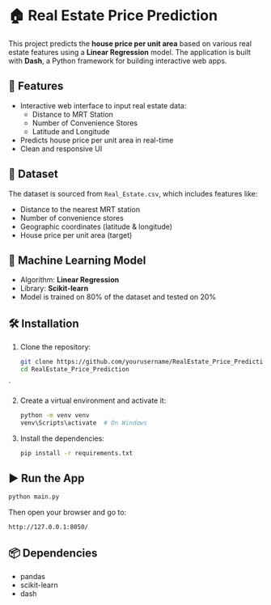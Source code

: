 
# 🏠 Real Estate Price Prediction

This project predicts the **house price per unit area** based on various real estate features using a **Linear Regression** model. The application is built with **Dash**, a Python framework for building interactive web apps.

## 🚀 Features

- Interactive web interface to input real estate data:
  - Distance to MRT Station
  - Number of Convenience Stores
  - Latitude and Longitude
- Predicts house price per unit area in real-time
- Clean and responsive UI

## 📂 Dataset

The dataset is sourced from `Real_Estate.csv`, which includes features like:
- Distance to the nearest MRT station
- Number of convenience stores
- Geographic coordinates (latitude & longitude)
- House price per unit area (target)

## 🧠 Machine Learning Model

- Algorithm: **Linear Regression**
- Library: **Scikit-learn**
- Model is trained on 80% of the dataset and tested on 20%

## 🛠️ Installation

1. Clone the repository:
   ```bash
   git clone https://github.com/yourusername/RealEstate_Price_Prediction.git
   cd RealEstate_Price_Prediction
`

2. Create a virtual environment and activate it:

   ```bash
   python -m venv venv
   venv\Scripts\activate  # On Windows
   ```

3. Install the dependencies:

   ```bash
   pip install -r requirements.txt
   ```

## ▶️ Run the App

```bash
python main.py
```

Then open your browser and go to:

```
http://127.0.0.1:8050/
```

## 📦 Dependencies

* pandas
* scikit-learn
* dash


